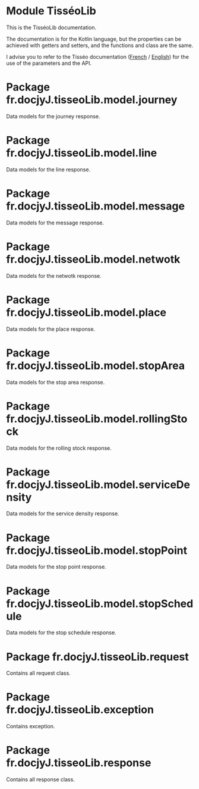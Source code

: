 # Module TisséoLib

This is the TisséoLib documentation.

The documentation is for the Kotlin language,
but the properties can be achieved with getters and setters,
and the functions and class are the same.

I advise you to refer to the Tisséo documentation
([French](https://data.toulouse-metropole.fr/explore/dataset/api-temps-reel-tisseo/files/49e228dcbd2c1b82b4c15fcbd18c52d7/download/) / [English](https://data.toulouse-metropole.fr/explore/dataset/api-temps-reel-tisseo/files/e063e40de3c514dc1994e0adb1029250/download/))
for the use of the parameters and the API.

# Package fr.docjyJ.tisseoLib.model.journey

Data models for the journey response.

# Package fr.docjyJ.tisseoLib.model.line

Data models for the line response.

# Package fr.docjyJ.tisseoLib.model.message

Data models for the message response.

# Package fr.docjyJ.tisseoLib.model.netwotk

Data models for the netwotk response.

# Package fr.docjyJ.tisseoLib.model.place

Data models for the place response.

# Package fr.docjyJ.tisseoLib.model.stopArea

Data models for the stop area response.

# Package fr.docjyJ.tisseoLib.model.rollingStock

Data models for the rolling stock response.

# Package fr.docjyJ.tisseoLib.model.serviceDensity

Data models for the service density response.

	
# Package fr.docjyJ.tisseoLib.model.stopPoint

Data models for the stop point response.

# Package fr.docjyJ.tisseoLib.model.stopSchedule

Data models for the stop schedule response.

# Package fr.docjyJ.tisseoLib.request

Contains all request class.

# Package fr.docjyJ.tisseoLib.exception

Contains exception.

# Package fr.docjyJ.tisseoLib.response

Contains all response class.
